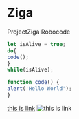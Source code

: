 # Ziga
ProjectZiga
Robocode

```javascript 
let isAlive = true;
do{
code();
}
while(isAlive);

function code() {
alert('Hello World');
}
```


[this is link](https://rozetka.com.ua/03176/p198846/photo/)
![this is link](https://upload.wikimedia.org/wikipedia/commons/3/3c/IMG_logo_%282017%29.svg)
